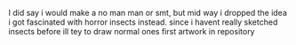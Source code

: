 I did say i would make a no man man or smt,
but mid way i dropped the idea
i got fascinated with horror 
insects instead.
since i havent really sketched insects before 
ill tey to draw normal ones first 
artwork in repository 
